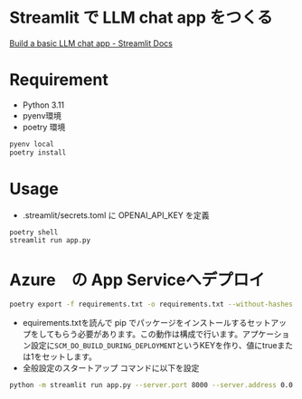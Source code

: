 # Streamlit で LLM chat app をつくる

[Build a basic LLM chat app - Streamlit Docs](https://docs.streamlit.io/develop/tutorials/llms/build-conversational-apps)

# Requirement

- Python 3.11
- pyenv環境
- poetry 環境

```bash
pyenv local
poetry install
```

# Usage

- .streamlit/secrets.toml に OPENAI_API_KEY を定義

```bash
poetry shell
streamlit run app.py
```

# Azure　の App Serviceへデプロイ

```bash
poetry export -f requirements.txt -o requirements.txt --without-hashes
```
- equirements.txtを読んで pip でパッケージをインストールするセットアップをしてもらう必要があります。この動作は構成で行います。アプケーション設定に`SCM_DO_BUILD_DURING_DEPLOYMENT`というKEYを作り、値にtrueまたは1をセットします。
- 全般設定のスタートアップ コマンドに以下を設定
```bash
python -m streamlit run app.py --server.port 8000 --server.address 0.0.0.0
```
